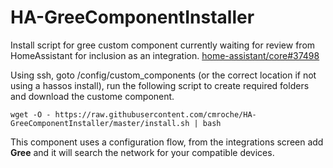 # HA-GreeComponentInstaller
Install script for gree custom component currently waiting for review from HomeAssistant for inclusion as an integration. [home-assistant/core#37498](https://github.com/home-assistant/core/pull/37498)

Using ssh, goto /config/custom_components (or the correct location if not using a hassos install), run the following script to create required folders and download the custome component.

`wget -O - https://raw.githubusercontent.com/cmroche/HA-GreeComponentInstaller/master/install.sh | bash`

This component uses a configuration flow, from the integrations screen add **Gree** and it will search the network for your compatible devices.


